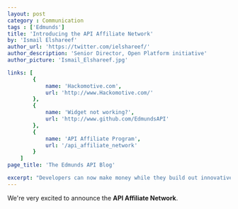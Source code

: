 ```yaml
---
layout: post
category : Communication
tags : ['Edmunds']
title: 'Introducing the API Affiliate Network'
by: 'Ismail Elshareef'
author_url: 'https://twitter.com/ielshareef/'
author_description: 'Senior Director, Open Platform initiative'
author_picture: 'Ismail_Elshareef.jpg'

links: [
		{
			name: 'Hackomotive.com',
			url: 'http://www.Hackomotive.com/'
		},
		{
			name: 'Widget not working?',
			url: 'http://www.github.com/EdmundsAPI'
		},
		{
			name: 'API Affiliate Program',
			url: '/api_affiliate_network'
		}
	]
page_title: 'The Edmunds API Blog'

excerpt: "Developers can now make money while they build out innovative automotive solutions."
---
```


We're very excited to announce the **API Affiliate Network**.